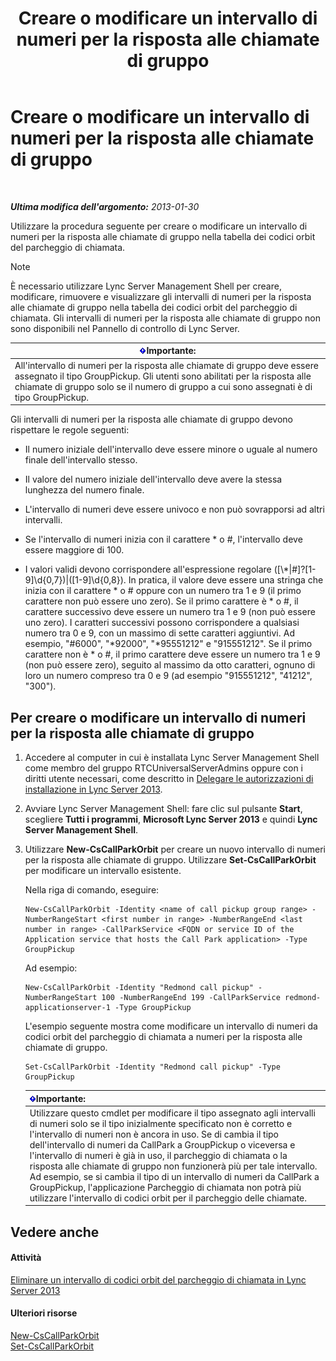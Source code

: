 ﻿---
title: Creare o modificare un intervallo di numeri per la risposta alle chiamate di gruppo
TOCTitle: Creare o modificare un intervallo di numeri per la risposta alle chiamate di gruppo
ms:assetid: 4b442b98-df6b-4e50-8254-b3be9cde21dd
ms:mtpsurl: https://technet.microsoft.com/it-it/library/JJ945627(v=OCS.15)
ms:contentKeyID: 52062146
ms.date: 08/24/2015
mtps_version: v=OCS.15
ms.translationtype: HT
---

# Creare o modificare un intervallo di numeri per la risposta alle chiamate di gruppo

 

_**Ultima modifica dell'argomento:** 2013-01-30_

Utilizzare la procedura seguente per creare o modificare un intervallo di numeri per la risposta alle chiamate di gruppo nella tabella dei codici orbit del parcheggio di chiamata.


> [!NOTE]
> È necessario utilizzare Lync Server Management Shell per creare, modificare, rimuovere e visualizzare gli intervalli di numeri per la risposta alle chiamate di gruppo nella tabella dei codici orbit del parcheggio di chiamata. Gli intervalli di numeri per la risposta alle chiamate di gruppo non sono disponibili nel Pannello di controllo di Lync Server.



<table>
<thead>
<tr class="header">
<th><img src="images/Gg412908.important(OCS.15).gif" title="important" alt="important" />Importante:</th>
</tr>
</thead>
<tbody>
<tr class="odd">
<td>All'intervallo di numeri per la risposta alle chiamate di gruppo deve essere assegnato il tipo GroupPickup. Gli utenti sono abilitati per la risposta alle chiamate di gruppo solo se il numero di gruppo a cui sono assegnati è di tipo GroupPickup.</td>
</tr>
</tbody>
</table>


Gli intervalli di numeri per la risposta alle chiamate di gruppo devono rispettare le regole seguenti:

  - Il numero iniziale dell'intervallo deve essere minore o uguale al numero finale dell'intervallo stesso.

  - Il valore del numero iniziale dell'intervallo deve avere la stessa lunghezza del numero finale.

  - L'intervallo di numeri deve essere univoco e non può sovrapporsi ad altri intervalli.

  - Se l'intervallo di numeri inizia con il carattere \* o \#, l'intervallo deve essere maggiore di 100.

  - I valori validi devono corrispondere all'espressione regolare (\[\\\*|\#\]?\[1-9\]\\d{0,7})|(\[1-9\]\\d{0,8}). In pratica, il valore deve essere una stringa che inizia con il carattere \* o \# oppure con un numero tra 1 e 9 (il primo carattere non può essere uno zero). Se il primo carattere è \* o \#, il carattere successivo deve essere un numero tra 1 e 9 (non può essere uno zero). I caratteri successivi possono corrispondere a qualsiasi numero tra 0 e 9, con un massimo di sette caratteri aggiuntivi. Ad esempio, "\#6000", "\*92000", "\*95551212" e "915551212". Se il primo carattere non è \* o \#, il primo carattere deve essere un numero tra 1 e 9 (non può essere zero), seguito al massimo da otto caratteri, ognuno di loro un numero compreso tra 0 e 9 (ad esempio "915551212", "41212", "300").

## Per creare o modificare un intervallo di numeri per la risposta alle chiamate di gruppo

1.  Accedere al computer in cui è installata Lync Server Management Shell come membro del gruppo RTCUniversalServerAdmins oppure con i diritti utente necessari, come descritto in [Delegare le autorizzazioni di installazione in Lync Server 2013](lync-server-2013-delegate-setup-permissions.md).

2.  Avviare Lync Server Management Shell: fare clic sul pulsante **Start**, scegliere **Tutti i programmi**, **Microsoft Lync Server 2013** e quindi **Lync Server Management Shell**.

3.  Utilizzare **New-CsCallParkOrbit** per creare un nuovo intervallo di numeri per la risposta alle chiamate di gruppo. Utilizzare **Set-CsCallParkOrbit** per modificare un intervallo esistente.
    
    Nella riga di comando, eseguire:
    
        New-CsCallParkOrbit -Identity <name of call pickup group range> -NumberRangeStart <first number in range> -NumberRangeEnd <last number in range> -CallParkService <FQDN or service ID of the Application service that hosts the Call Park application> -Type GroupPickup
    
    Ad esempio:
    
        New-CsCallParkOrbit -Identity "Redmond call pickup" -NumberRangeStart 100 -NumberRangeEnd 199 -CallParkService redmond-applicationserver-1 -Type GroupPickup
    
    L'esempio seguente mostra come modificare un intervallo di numeri da codici orbit del parcheggio di chiamata a numeri per la risposta alle chiamate di gruppo.
    
        Set-CsCallParkOrbit -Identity "Redmond call pickup" -Type GroupPickup
    
    <table>
    <thead>
    <tr class="header">
    <th><img src="images/Gg412908.important(OCS.15).gif" title="important" alt="important" />Importante:</th>
    </tr>
    </thead>
    <tbody>
    <tr class="odd">
    <td>Utilizzare questo cmdlet per modificare il tipo assegnato agli intervalli di numeri solo se il tipo inizialmente specificato non è corretto e l'intervallo di numeri non è ancora in uso. Se di cambia il tipo dell'intervallo di numeri da CallPark a GroupPickup o viceversa e l'intervallo di numeri è già in uso, il parcheggio di chiamata o la risposta alle chiamate di gruppo non funzionerà più per tale intervallo. Ad esempio, se si cambia il tipo di un intervallo di numeri da CallPark a GroupPickup, l'applicazione Parcheggio di chiamata non potrà più utilizzare l'intervallo di codici orbit per il parcheggio delle chiamate.</td>
    </tr>
    </tbody>
    </table>


## Vedere anche

#### Attività

[Eliminare un intervallo di codici orbit del parcheggio di chiamata in Lync Server 2013](lync-server-2013-delete-a-call-park-orbit-range.md)  

#### Ulteriori risorse

[New-CsCallParkOrbit](https://docs.microsoft.com/en-us/powershell/module/skype/New-CsCallParkOrbit)  
[Set-CsCallParkOrbit](https://docs.microsoft.com/en-us/powershell/module/skype/Set-CsCallParkOrbit)

